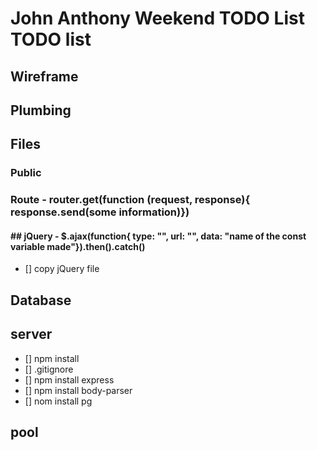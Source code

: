 # John Anthony Weekend TODO List TODO list

## Wireframe

## Plumbing

## Files

### Public

### Route - router.get(function (request, response){ response.send(some information)})

#### ## jQuery - $.ajax(function{ type: "", url: "", data: "name of the const variable made"}).then().catch()

- [] copy jQuery file

## Database

## server

- [] npm install
- [] .gitignore
- [] npm install express
- [] npm install body-parser
- [] nom install pg

## pool
